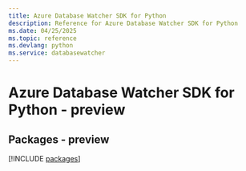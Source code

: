 ```yaml
---
title: Azure Database Watcher SDK for Python
description: Reference for Azure Database Watcher SDK for Python
ms.date: 04/25/2025
ms.topic: reference
ms.devlang: python
ms.service: databasewatcher
---
```

# Azure Database Watcher SDK for Python - preview
## Packages - preview
[!INCLUDE [packages](database-watcher-index.md)]